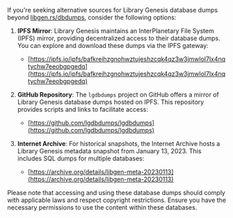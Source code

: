 If you're seeking alternative sources for Library Genesis database dumps beyond [libgen.rs/dbdumps](http://libgen.rs/dbdumps/), consider the following options:

1. **IPFS Mirror**: Library Genesis maintains an InterPlanetary File System (IPFS) mirror, providing decentralized access to their database dumps. You can explore and download these dumps via the IPFS gateway:

   - [https://ipfs.io/ipfs/bafkreihzgnohwztujeshzcqk4qz3w3jmwlol7lx4nqtychw7eeobgpgedq](https://ipfs.io/ipfs/bafkreihzgnohwztujeshzcqk4qz3w3jmwlol7lx4nqtychw7eeobgpgedq)

2. **GitHub Repository**: The `lgdbdumps` project on GitHub offers a mirror of Library Genesis database dumps hosted on IPFS. This repository provides scripts and links to facilitate access:

   - [https://github.com/lgdbdumps/lgdbdumps](https://github.com/lgdbdumps/lgdbdumps)

3. **Internet Archive**: For historical snapshots, the Internet Archive hosts a Library Genesis metadata snapshot from January 13, 2023. This includes SQL dumps for multiple databases:

   - [https://archive.org/details/libgen-meta-20230113](https://archive.org/details/libgen-meta-20230113)

Please note that accessing and using these database dumps should comply with applicable laws and respect copyright restrictions. Ensure you have the necessary permissions to use the content within these databases. 
